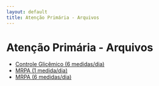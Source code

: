 ```yaml
---
layout: default
title: Atenção Primária - Arquivos
---
```


# Atenção Primária - Arquivos

* <a href="/atencao-primaria/Controle_glicemico_com_6_medidaspordia.pdf">Controle Glicêmico (6 medidas/dia)</a>
* <a href="/atencao-primaria/MRPA_1_medida_dia.pdf">MRPA (1 medida/dia)</a>
* <a href="/atencao-primaria/MRPA_6_medidas_no_dia.pdf">MRPA (6 medidas/dia)</a>
